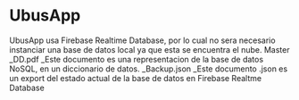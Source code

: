 # UbusApp
UbusApp usa Firebase Realtime Database, por lo cual no sera necesario instanciar una base de datos local ya que esta se encuentra el nube.
Master
\_DD.pdf
  \_Este documento es una representacion de la base de datos NoSQL, en un diccionario de datos.
\_Backup.json
  \_Este documento .json es un export del estado actual de la base de datos en Firebase Realtme Database
